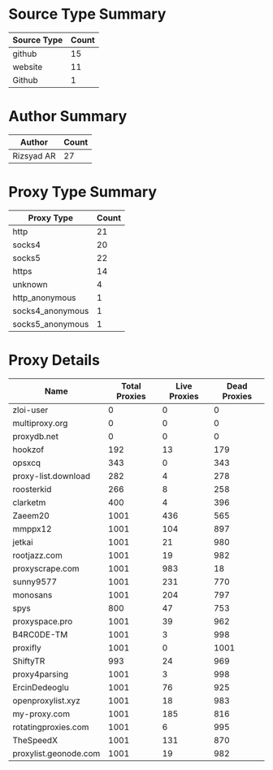 # Source Type Summary

| Source Type | Count |
|-------------|-------|
| github | 15 |
| website | 11 |
| Github | 1 |


# Author Summary

| Author | Count |
|--------|-------|
| Rizsyad AR | 27 |


# Proxy Type Summary

| Proxy Type | Count |
|------------|-------|
| http | 21 |
| socks4 | 20 |
| socks5 | 22 |
| https | 14 |
| unknown | 4 |
| http_anonymous | 1 |
| socks4_anonymous | 1 |
| socks5_anonymous | 1 |


# Proxy Details

| Name | Total Proxies | Live Proxies | Dead Proxies |
|------|---------------|--------------|---------------|
| zloi-user | 0 | 0 | 0 |
| multiproxy.org | 0 | 0 | 0 |
| proxydb.net | 0 | 0 | 0 |
| hookzof | 192 | 13 | 179 |
| opsxcq | 343 | 0 | 343 |
| proxy-list.download | 282 | 4 | 278 |
| roosterkid | 266 | 8 | 258 |
| clarketm | 400 | 4 | 396 |
| Zaeem20 | 1001 | 436 | 565 |
| mmppx12 | 1001 | 104 | 897 |
| jetkai | 1001 | 21 | 980 |
| rootjazz.com | 1001 | 19 | 982 |
| proxyscrape.com | 1001 | 983 | 18 |
| sunny9577 | 1001 | 231 | 770 |
| monosans | 1001 | 204 | 797 |
| spys | 800 | 47 | 753 |
| proxyspace.pro | 1001 | 39 | 962 |
| B4RC0DE-TM | 1001 | 3 | 998 |
| proxifly | 1001 | 0 | 1001 |
| ShiftyTR | 993 | 24 | 969 |
| proxy4parsing | 1001 | 3 | 998 |
| ErcinDedeoglu | 1001 | 76 | 925 |
| openproxylist.xyz | 1001 | 18 | 983 |
| my-proxy.com | 1001 | 185 | 816 |
| rotatingproxies.com | 1001 | 6 | 995 |
| TheSpeedX | 1001 | 131 | 870 |
| proxylist.geonode.com | 1001 | 19 | 982 |
